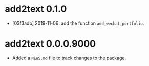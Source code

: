 # add2text 0.1.0

* [03f3adb] 2019-11-06: add the function `add_wechat_portfolio`.

# add2text 0.0.0.9000

* Added a `NEWS.md` file to track changes to the package.
